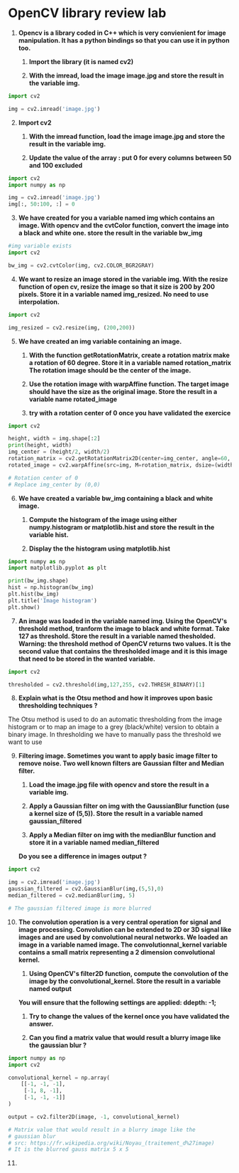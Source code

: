 # OpenCV library review lab

1. **Opencv is a library coded in C++ which is very convienient for image manipulation. It has a python bindings so that you can use it in python too.**

   1. **Import the library (it is named cv2)**

   2. **With the imread, load the image image.jpg and store the result in the variable img.**

```python
import cv2

img = cv2.imread('image.jpg')
```

2. **Import cv2**

   1. **With the imread function, load the image image.jpg and store the result in the variable img.**

   2. **Update the value of the array : put 0 for every columns between 50 and 100 excluded**

```python
import cv2
import numpy as np

img = cv2.imread('image.jpg')
img[:, 50:100, :] = 0
```

3. **We have created for you a variable named img which contains an image. With opencv and the cvtColor function, convert the image into a black and white one. store the result in the variable bw_img**

```python
#img variable exists
import cv2

bw_img = cv2.cvtColor(img, cv2.COLOR_BGR2GRAY)
```

4. **We want to resize an image stored in the variable img. With the resize function of open cv, resize the image so that it size is 200 by 200 pixels. Store it in a variable named img_resized. No need to use interpolation.**

```python
import cv2

img_resized = cv2.resize(img, (200,200))
```

5. **We have created an img variable containing an image.**

   1. **With the function getRotationMatrix, create a rotation matrix make a rotation of 60 degree. Store it in a variable named rotation_matrix The rotation image should be the center of the image.** 

   2. **Use the rotation image with warpAffine function. The target image should have the size as the original image. Store the result in a variable name rotated_image**

   3. **try with a rotation center of 0 once you have validated the exercice**

```python
import cv2

height, width = img.shape[:2]
print(height, width)
img_center = (height/2, width/2)
rotation_matrix = cv2.getRotationMatrix2D(center=img_center, angle=60, scale=1)
rotated_image = cv2.warpAffine(src=img, M=rotation_matrix, dsize=(width, height))

# Rotation center of 0
# Replace img_center by (0,0)
```

6. **We have created a variable bw_img containing a black and white image.**

   1. **Compute the histogram of the image using either numpy.histogram or matplotlib.hist and store the result in the variable hist.**
    

   2. **Display the the histogram using matplotlib.hist**

```python
import numpy as np
import matplotlib.pyplot as plt

print(bw_img.shape)
hist = np.histogram(bw_img)
plt.hist(bw_img)
plt.title('Image histogram')
plt.show()
```

7. **An image was loaded in the variable named img. Using the OpenCV's threshold method, tranform the image to black and white format. Take 127 as threshold. Store the result in a variable named thesholded. Warning: the threshold method of OpenCV returns two values. It is the second value that contains the thresholded image and it is this image that need to be stored in the wanted variable.**

```python
import cv2

thresholded = cv2.threshold(img,127,255, cv2.THRESH_BINARY)[1]
```

8. **Explain what is the Otsu method and how it improves upon basic thresholding techniques ?**

The Otsu method is used to do an automatic thresholding from the image histogram or to map an image to a grey (black/white) version to obtain a binary image. In thresholding we have to manually pass the threshold we want to use

9. **Filtering image. Sometimes you want to apply basic image filter to remove noise. Two well known filters are Gaussian filter and Median filter.**

   1.  **Load the image.jpg file with opencv and store the result in a variable img.**

   2.  **Apply a Gaussian filter on img  with the GaussianBlur function (use a kernel size of (5,5)). Store the result in a variable named gaussian_filtered**

   3.  **Apply a Median filter on img with the medianBlur function and store it in a variable named median_filtered**

   **Do you see a difference in images output ?**

```python
import cv2

img = cv2.imread('image.jpg')
gaussian_filtered = cv2.GaussianBlur(img,(5,5),0)
median_filtered = cv2.medianBlur(img, 5)

# The gaussian filtered image is more blurred
```

10. **The convolution operation is a very central operation for signal and image processing. Convolution can be extended to 2D or 3D signal like images and are used by convolutional neural networks. We loaded an image in a variable named image. The convolutionnal_kernel variable contains a small matrix representing a 2 dimension convolutional kernel.**  

    1. **Using OpenCV's filter2D function, compute the convolution of the image by the convolutional_kernel. Store the result in a variable named output**

    **You will ensure that the following settings are applied: ddepth:  -1;** 

    1. **Try to change the values of the kernel once you have validated the answer.** 

    2. **Can you find a matrix value that would result a blurry image like the gaussian blur ?**

```python
import numpy as np
import cv2

convolutional_kernel = np.array(
    [[-1, -1, -1], 
     [-1, 8, -1], 
     [-1, -1, -1]]
)

output = cv2.filter2D(image, -1, convolutional_kernel)

# Matrix value that would result in a blurry image like the
# gaussian blur
# src: https://fr.wikipedia.org/wiki/Noyau_(traitement_d%27image)
# It is the blurred gauss matrix 5 x 5
```

11. 


